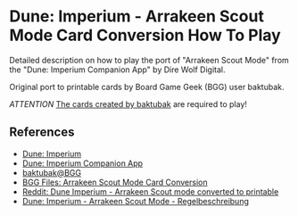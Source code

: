 # Dune: Imperium - Arrakeen Scout Mode Card Conversion How To Play 

Detailed description on how to play the port of "Arrakeen Scout Mode" from the "Dune: Imperium Companion App" by Dire Wolf Digital. 

Original port to printable cards by Board Game Geek (BGG) user baktubak.

*ATTENTION* [The cards created by baktubak](https://boardgamegeek.com/filepage/230587/arrakeen-scout-mode-card-conversion) are required to play!

## References
- [Dune: Imperium](https://www.direwolfdigital.com/dune-imperium/)
- [Dune: Imperium Companion App](https://play.google.com/store/apps/details?id=com.direwolfdigital.dica)
- [baktubak@BGG](https://boardgamegeek.com/user/baktubak)
- [BGG Files: Arrakeen Scout Mode Card Conversion](https://boardgamegeek.com/filepage/230587/arrakeen-scout-mode-card-conversion)
- [Reddit: Dune Imperium - Arrakeen Scout mode converted to printable](https://www.reddit.com/r/boardgames/comments/qk9pmb/dune_imperium_arrakeen_scout_mode_converted_to/)
- [Dune: Imperium - Arrakeen Scout Mode - Regelbeschreibung](https://github.com/winterMate/dune-imperium)
